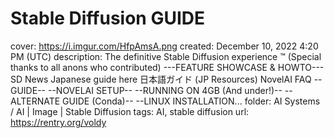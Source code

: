 # Stable Diffusion GUIDE

cover: https://i.imgur.com/HfpAmsA.png
created: December 10, 2022 4:20 PM (UTC)
description: The definitive Stable Diffusion experience ™ (Special thanks to all anons who contributed) ---FEATURE SHOWCASE & HOWTO--- SD News Japanese guide here 日本語ガイド (JP Resources) NovelAI FAQ  --GUIDE-- --NOVELAI SETUP-- --RUNNING ON 4GB (And under!)-- --ALTERNATE GUIDE (Conda)-- --LINUX INSTALLATION...
folder: AI Systems / AI | Image | Stable Diffusion
tags: AI, stable diffusion
url: https://rentry.org/voldy